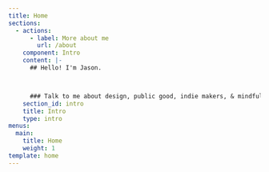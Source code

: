 ```yaml
---
title: Home
sections:
  - actions:
      - label: More about me
        url: /about
    component: Intro
    content: |-
      ## Hello! I'm Jason. 



      ### Talk to me about design, public good, indie makers, & mindfulness.
    section_id: intro
    title: Intro
    type: intro
menus:
  main:
    title: Home
    weight: 1
template: home
---
```


